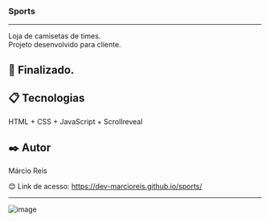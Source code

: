### Sports

---

Loja de camisetas de times.<br>
Projeto desenvolvido para cliente.

## 🚀 Finalizado.

## 📋 Tecnologias
HTML + CSS + JavaScript + Scrollreveal

## ✒️ Autor
Márcio Reis

😊 Link de acesso: https://dev-marcioreis.github.io/sports/

---
![image](https://user-images.githubusercontent.com/122680054/212543832-e7cd0cc3-5d4e-45cd-95cd-83d948b0a14f.png)
